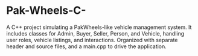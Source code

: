 # Pak-Wheels-C-
A C++ project simulating a PakWheels-like vehicle management system. It includes classes for Admin, Buyer, Seller, Person, and Vehicle, handling user roles, vehicle listings, and interactions. Organized with separate header and source files, and a main.cpp to drive the application.
